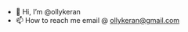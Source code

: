 - 👋 Hi, I’m @ollykeran
- 📫 How to reach me email @ ollykeran@gmail.com

<!---
ollykeran/ollykeran is a ✨ special ✨ repository because its `README.md` (this file) appears on your GitHub profile.
You can click the Preview link to take a look at your changes.
--->
